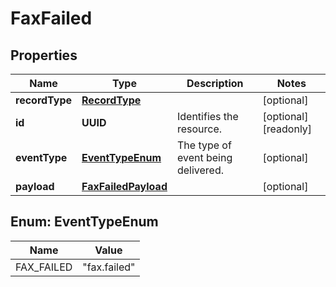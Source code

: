 

# FaxFailed


## Properties

| Name | Type | Description | Notes |
|------------ | ------------- | ------------- | -------------|
|**recordType** | [**RecordType**](RecordType.md) |  |  [optional] |
|**id** | **UUID** | Identifies the resource. |  [optional] [readonly] |
|**eventType** | [**EventTypeEnum**](#EventTypeEnum) | The type of event being delivered. |  [optional] |
|**payload** | [**FaxFailedPayload**](FaxFailedPayload.md) |  |  [optional] |



## Enum: EventTypeEnum

| Name | Value |
|---- | -----|
| FAX_FAILED | &quot;fax.failed&quot; |



